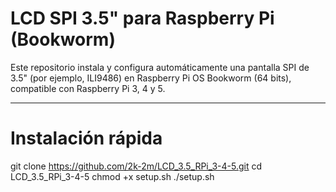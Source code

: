 # LCD SPI 3.5" para Raspberry Pi (Bookworm)

Este repositorio instala y configura automáticamente una pantalla SPI de 3.5" (por ejemplo, ILI9486) en Raspberry Pi OS Bookworm (64 bits), compatible con Raspberry Pi 3, 4 y 5.

---
# Instalación rápida

git clone https://github.com/2k-2m/LCD_3.5_RPi_3-4-5.git
cd LCD_3.5_RPi_3-4-5
chmod +x setup.sh
./setup.sh
